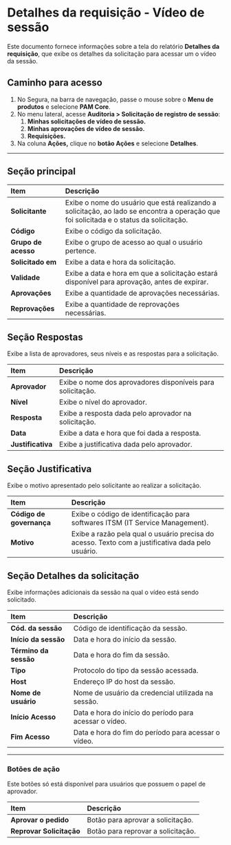 # Detalhes da requisição - Vídeo de sessão

Este documento fornece informações sobre a tela do relatório **Detalhes da requisição**, que exibe os detalhes da solicitação para acessar um o vídeo da sessão.

## Caminho para acesso

1. No Segura, na barra de navegação, passe o mouse sobre o **Menu de produtos** e selecione **PAM Core**.  
2. No menu lateral, acesse **Auditoria > Solicitação de registro de sessão**:  
   1. **Minhas solicitações de vídeo de sessão.**  
   2. **Minhas aprovações de vídeo de sessão.**  
   3. **Requisições.**  
3. Na coluna **Ações,** clique no **botão Ações** e selecione **Detalhes**.

---
## Seção principal

| **Item** | **Descrição** |
| :---- | :---- |
| **Solicitante** | Exibe o nome do usuário que está realizando a solicitação, ao lado se encontra a operação que foi solicitada e o status da solicitação. |
| **Código** | Exibe o código da solicitação. |
| **Grupo de acesso** | Exibe o grupo de acesso ao qual o usuário pertence. |
| **Solicitado em** | Exibe a data e hora da solicitação. |
| **Validade** | Exibe a data e hora em que a solicitação estará disponível para aprovação, antes de expirar. |
| **Aprovações** | Exibe a quantidade de aprovações necessárias. |
| **Reprovações** | Exibe a quantidade de reprovações necessárias. |

## Seção Respostas

Exibe a lista de aprovadores, seus níveis e as respostas para a solicitação.

| **Item** | **Descrição** |
| :---- | :---- |
| **Aprovador** | Exibe o nome dos aprovadores disponíveis para solicitação. |
| **Nível** | Exibe o nível do aprovador. |
| **Resposta** | Exibe a resposta dada pelo aprovador na solicitação. |
| **Data** | Exibe a data e hora que foi dada a resposta. |
| **Justificativa** | Exibe a justificativa dada pelo aprovador. |

## Seção Justificativa

Exibe o motivo apresentado pelo solicitante ao realizar a solicitação.

| **Item** | **Descrição** |
| :---- | :---- |
| **Código de governança** | Exibe o código de identificação para softwares ITSM (IT Service Management). |
| **Motivo** | Exibe a razão pela qual o usuário precisa do acesso. Texto com a justificativa dada pelo usuário. |

## Seção Detalhes da solicitação

Exibe informações adicionais da sessão na qual o vídeo está sendo solicitado.

| **Item** | **Descrição** |
| :---- | :---- |
| **Cód. da sessão** | Código de identificação da sessão. |
| **Início da sessão** | Data e hora do início da sessão. |
| **Término da sessão** | Data e hora do fim da sessão. |
| **Tipo** | Protocolo do tipo da sessão acessada. |
| **Host** | Endereço IP do host da sessão. |
| **Nome de usuário** | Nome de usuário da credencial utilizada na sessão. |
| **Início Acesso** | Data e hora do início do período para acessar o vídeo. |
| **Fim Acesso** | Data e hora do fim do período para acessar o vídeo. |

---
### Botões de ação

Este botões só está disponível para usuários que possuem o papel de aprovador.

| **Item** | **Descrição** |
| :---- | :---- |
| **Aprovar o pedido** | Botão para aprovar a solicitação. |
| **Reprovar Solicitação** | Botão para reprovar a solicitação. |